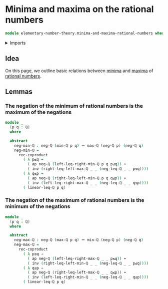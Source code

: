 # Minima and maxima on the rational numbers

```agda
module elementary-number-theory.minima-and-maxima-rational-numbers where
```

<details><summary>Imports</summary>

```agda
open import elementary-number-theory.inequality-rational-numbers
open import elementary-number-theory.maximum-rational-numbers
open import elementary-number-theory.minimum-rational-numbers
open import elementary-number-theory.rational-numbers

open import foundation.action-on-identifications-functions
open import foundation.coproduct-types
open import foundation.identity-types
```

</details>

## Idea

On this page, we outline basic relations between
[minima](elementary-number-theory.minimum-rational-numbers.md) and
[maxima](elementary-number-theory.maximum-rational-numbers.md) of
[rational numbers](elementary-number-theory.rational-numbers.md).

## Lemmas

### The negation of the minimum of rational numbers is the maximum of the negations

```agda
module _
  (p q : ℚ)
  where

  abstract
    neg-min-ℚ : neg-ℚ (min-ℚ p q) ＝ max-ℚ (neg-ℚ p) (neg-ℚ q)
    neg-min-ℚ =
      rec-coproduct
        ( λ p≤q →
          ( ap neg-ℚ (left-leq-right-min-ℚ p q p≤q)) ∙
          ( inv (right-leq-left-max-ℚ _ _ (neg-leq-ℚ _ _ p≤q))))
        ( λ q≤p →
          ( ap neg-ℚ (right-leq-left-min-ℚ p q q≤p)) ∙
          ( inv (left-leq-right-max-ℚ _ _ (neg-leq-ℚ _ _ q≤p))))
        ( linear-leq-ℚ p q)
```

### The negation of the maximum of rational numbers is the minimum of the negations

```agda
module _
  (p q : ℚ)
  where

  abstract
    neg-max-ℚ : neg-ℚ (max-ℚ p q) ＝ min-ℚ (neg-ℚ p) (neg-ℚ q)
    neg-max-ℚ =
      rec-coproduct
        ( λ p≤q →
          ( ap neg-ℚ (left-leq-right-max-ℚ _ _ p≤q)) ∙
          ( inv (right-leq-left-min-ℚ _ _ (neg-leq-ℚ _ _ p≤q))))
        ( λ q≤p →
          ( ap neg-ℚ (right-leq-left-max-ℚ _ _ q≤p)) ∙
          ( inv (left-leq-right-min-ℚ _ _ (neg-leq-ℚ _ _ q≤p))))
        ( linear-leq-ℚ p q)
```
